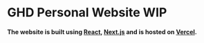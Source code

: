 # GHD Personal Website WIP
#### The website is built using [React](https://reactjs.org/), [Next.js](https://nextjs.org/) and is hosted on [Vercel](https://vercel.com/).
